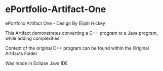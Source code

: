 # ePortfolio-Artifact-One
ePortfolio Artifact One - Design
By Elijah Hickey

This Artifact demonstrates converting a C++ program to a Java program, while adding complexities. 

Context of the original C++ program can be found within the Original Artifacts Folder

Was made in Eclipse Java IDE
